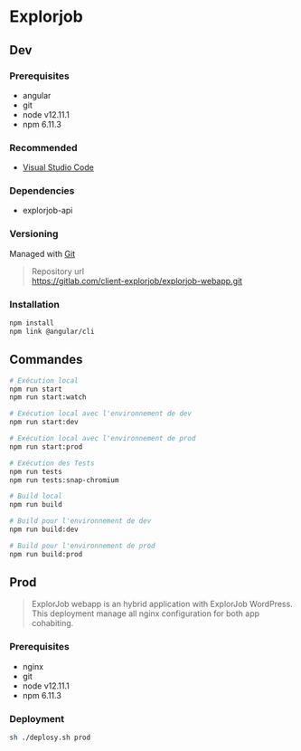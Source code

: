 # Explorjob

## Dev

### Prerequisites

- angular
- git
- node v12.11.1
- npm 6.11.3

### Recommended

- [Visual Studio Code](https://code.visualstudio.com)

### Dependencies

- explorjob-api

### Versioning

Managed with [Git](https://git-scm.com)

> Repository url  
> https://gitlab.com/client-explorjob/explorjob-webapp.git

### Installation

```bash
npm install
npm link @angular/cli
```  

## Commandes

```bash
# Exécution local
npm run start
npm run start:watch

# Exécution local avec l'environnement de dev
npm run start:dev

# Exécution local avec l'environnement de prod
npm run start:prod

# Exécution des Tests
npm run tests
npm run tests:snap-chromium

# Build local
npm run build

# Build pour l'environnement de dev
npm run build:dev

# Build pour l'environnement de prod
npm run build:prod
```  

## Prod

> ExplorJob webapp is an hybrid application with ExplorJob WordPress.  
> This deployment manage all nginx configuration for both app cohabiting.

### Prerequisites

- nginx
- git
- node v12.11.1
- npm 6.11.3

### Deployment

```bash  
sh ./deplosy.sh prod
```  
